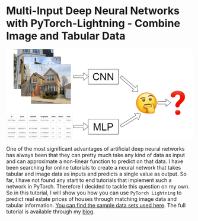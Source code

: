 # Multi-Input Deep Neural Networks with PyTorch-Lightning - Combine Image and Tabular Data

![Input image.](teaser.png)

One of the most significant advantages of artificial deep neural networks has always been that they can pretty much take any kind of data as input and can approximate a non-linear function to predict on that data. I have been searching for online tutorials to create a neural network that takes tabular and image data as inputs and predicts a single value as output. So far, I have not found any start to end tutorials that implement such a network in PyTorch. Therefore I decided to tackle this question on my own. So in this tutorial, I will show you how you can use `PyTorch Lightning` to predict real estate prices of houses through matching image data and tabular information. [You can find the sample data sets used here](<[here](https://1drv.ms/u/s!AqUPqx8G81xZiL1l80RtZbjPj43MhA?e=KagzKc)>). The full tutorial is available through my [blog](https://rosenfelder.ai/multi-input-neural-network-pytorch/).
